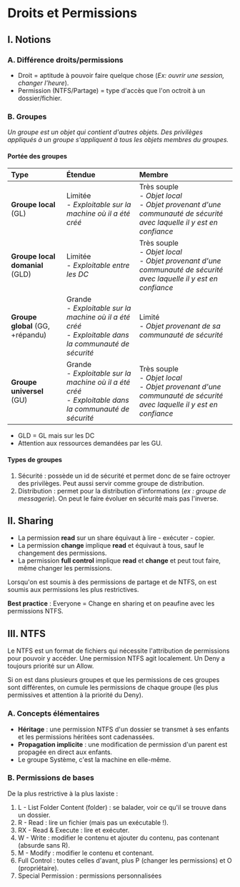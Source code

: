 # Droits et Permissions

## I. Notions

### A. Différence droits/permissions

* Droit = aptitude à pouvoir faire quelque chose (*Ex: ouvrir une session, changer l'heure*).
* Permission (NTFS/Partage) = type d'accès que l'on octroit à un dossier/fichier.

### B. Groupes

*Un groupe est un objet qui contient d'autres objets. Des privilèges appliqués à un groupe s'appliquent à tous les objets membres du groupes.*

#### Portée des groupes

| Type | Étendue | Membre |
|:-----|:--------|:-------|
| **Groupe local** (GL) | Limitée<br />- *Exploitable sur la machine où il a été créé* | Très souple<br />- *Objet local*<br />- *Objet provenant d'une communauté de sécurité avec laquelle il y est en confiance* |
| **Groupe local domanial** (GLD) | Limitée<br />- *Exploitable entre les DC* | Très souple<br />- *Objet local*<br />- *Objet provenant d'une communauté de sécurité avec laquelle il y est en confiance* |
| **Groupe global** (GG, +répandu) | Grande<br />- *Exploitable sur la machine où il a été créé*<br />- *Exploitable dans la communauté de sécurité* | Limité<br />- *Objet provenant de sa communauté de sécurité* |
| **Groupe universel** (GU) | Grande<br />- *Exploitable sur la machine où il a été créé*<br />- *Exploitable dans la communauté de sécurité* | Très souple<br />- *Objet local*<br />- *Objet provenant d'une communauté de sécurité avec laquelle il y est en confiance* |

- GLD = GL mais sur les DC
- Attention aux ressources demandées par les GU.

#### Types de groupes

1. Sécurité : possède un id de sécurité et permet donc de se faire octroyer des privilèges. Peut aussi servir comme groupe de distribution.
2. Distribution : permet pour la distribution d'informations (*ex : groupe de messagerie*). On peut le faire évoluer en sécurité mais pas l'inverse.

## II. Sharing

* La permission **read** sur un share équivaut à lire - exécuter - copier.
* La permission **change** implique **read** et équivaut à tous, sauf le changement des permissions.
* La permission **full control** implique **read** et **change** et peut tout faire, même changer les permissions.

Lorsqu'on est soumis à des permissions de partage et de NTFS, on est soumis aux permissions les plus restrictives.

**Best practice** : Everyone = Change en sharing et on peaufine avec les permissions NTFS.

## III. NTFS

Le NTFS est un format de fichiers qui nécessite l'attribution de permissions pour pouvoir y accéder. Une permission NTFS agit localement. Un Deny a toujours priorité sur un Allow.

Si on est dans plusieurs groupes et que les permissions de ces groupes sont différentes, on cumule les permissions de chaque groupe (les plus permissives et attention à la priorité du Deny).

### A. Concepts élémentaires

* **Héritage** : une permission NTFS d'un dossier se transmet à ses enfants et les permissions héritées sont cadenassées.
* **Propagation implicite** : une modification de permission d'un parent est propagée en direct aux enfants.
* Le groupe Système, c'est la machine en elle-même.

### B. Permissions de bases

De la plus restrictive à la plus laxiste :

1. L  - List Folder Content (folder) : se balader, voir ce qu'il se trouve dans un dossier.
2. R  - Read : lire un fichier (mais pas un exécutable !).
3. RX - Read & Execute : lire et exécuter.
4. W - Write : modifier le contenu et ajouter du contenu, pas contenant (absurde sans R).
5. M - Modify : modifier le contenu et contenant.
6. Full Control : toutes celles d'avant, plus P (changer les permissions) et O (propriétaire).
7. Special Permission : permissions personnalisées
